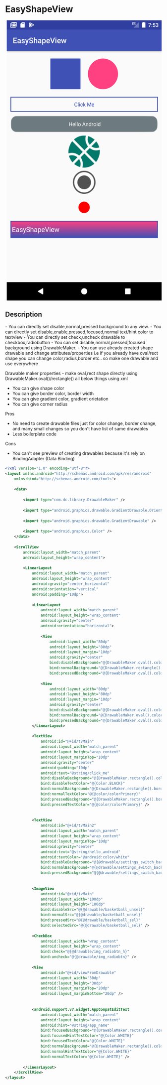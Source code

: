 # EasyShapeView



<img alt="Easy Shape View Library" src="https://github.com/mkrupal09/EasyShapeView/blob/master/ss1.png" width = "500" height = "900" hspace="5"/>

<H2>Description</H2>
- You can directly set disable,normal,pressed background to any view.
- You can directly set disable,enable,pressed,focused,normal text/hint color to textview
- You can directly set check,uncheck drawable to checkbox,radiobutton
- You can set disable,normal,pressed,focused background using DrawableMaker.
- You can use already created shape drawable and change attributes/properties 
  i.e if you already have oval/rect shape you can change color,radius,border etc..
  so make one drawable and use everywhere

Drawable maker properties - make oval,rect shape directly using DrawableMaker.oval()/rectangle()
all below things using xml
- You can give shape color
- You can give border color, border width
- You can give gradient color, gradient orietation
- You can give corner radius


Pros
- No need to create drawable files just for color change, border change, and many small changes
 so you don't have list of same drawables
- Less boilerplate code

Cons
- You can't see preview of creating drawables because it's rely on BindingAdapter (Data Binding)



```xml
<?xml version="1.0" encoding="utf-8"?>
<layout xmlns:android="http://schemas.android.com/apk/res/android"
    xmlns:bind="http://schemas.android.com/tools">

    <data>

        <import type="com.dc.library.DrawableMaker" />

        <import type="android.graphics.drawable.GradientDrawable.Orientation" />

        <import type="android.graphics.drawable.GradientDrawable" />

        <import type="android.graphics.Color" />
    </data>

    <ScrollView
        android:layout_width="match_parent"
        android:layout_height="wrap_content">

        <LinearLayout
            android:layout_width="match_parent"
            android:layout_height="wrap_content"
            android:gravity="center_horizontal"
            android:orientation="vertical"
            android:padding="10dp">

            <LinearLayout
                android:layout_width="match_parent"
                android:layout_height="wrap_content"
                android:gravity="center"
                android:orientation="horizontal">

                <View
                    android:layout_width="80dp"
                    android:layout_height="80dp"
                    android:layout_margin="10dp"
                    android:gravity="center"
                    bind:disableBackground="@{DrawableMaker.oval().color(Color.BLACK).build()}"
                    bind:normalBackground="@{DrawableMaker.rectangle().color(@color/colorPrimary).build()}"
                    bind:pressedBackground="@{DrawableMaker.oval().color(Color.GREEN).build()}" />

                <View
                    android:layout_width="80dp"
                    android:layout_height="80dp"
                    android:layout_margin="10dp"
                    android:gravity="center"
                    bind:disableBackground="@{DrawableMaker.oval().color(Color.BLACK).build()}"
                    bind:normalBackground="@{DrawableMaker.oval().color(@color/colorAccent).build()}"
                    bind:pressedBackground="@{DrawableMaker.oval().color(Color.GREEN).build()}" />
            </LinearLayout>

            <TextView
                android:id="@+id/tvMain"
                android:layout_width="match_parent"
                android:layout_height="wrap_content"
                android:layout_marginTop="10dp"
                android:gravity="center"
                android:padding="10dp"
                android:text="@string/click_me"
                bind:disableBackground="@{DrawableMaker.rectangle().color(Color.BLACK).build()}"
                bind:disableTextColor="@{Color.BLACK}"
                bind:normalBackground="@{DrawableMaker.rectangle().border(5,@color/colorPrimary).build()}"
                bind:normalTextColor="@{@color/colorPrimary}"
                bind:pressedBackground="@{DrawableMaker.rectangle().border(5,@color/colorPrimary).color(Color.GREEN).build()}"
                bind:pressedTextColor="@{@color/colorPrimary}" />


            <TextView
                android:id="@+id/tvMain2"
                android:layout_width="match_parent"
                android:layout_height="wrap_content"
                android:layout_marginTop="10dp"
                android:gravity="center"
                android:text="@string/hello_android"
                android:textColor="@android:color/white"
                bind:disableBackground="@{@drawable/settings_switch_back_on}"
                bind:normalBackground="@{@drawable/settings_switch_back_off}"
                bind:pressedBackground="@{@drawable/settings_switch_back_on}" />


            <ImageView
                android:id="@+id/ivMain"
                android:layout_width="100dp"
                android:layout_height="100dp"
                bind:disableSrc="@{@drawable/basketball_unsel}"
                bind:normalSrc="@{@drawable/basketball_unsel}"
                bind:pressedSrc="@{@drawable/basketball_sel}"
                bind:selectedSrc="@{@drawable/basketball_sel}" />

            <CheckBox
                android:layout_width="wrap_content"
                android:layout_height="wrap_content"
                bind:check="@{@drawable/img_radiobtn_h}"
                bind:uncheck="@{@drawable/img_radiobtn}" />

            <View
                android:id="@+id/viewFromDrawable"
                android:layout_width="30dp"
                android:layout_height="30dp"
                android:layout_marginTop="20dp"
                android:layout_marginBottom="20dp" />


            <android.support.v7.widget.AppCompatEditText
                android:layout_width="match_parent"
                android:layout_height="wrap_content"
                android:hint="@string/app_name"
                bind:focusedBackground="@{DrawableMaker.rectangle().cornerRadius(@dimen/space_med).color(Color.GREEN).build()}"
                bind:focusedHintTextColor="@{Color.WHITE}"
                bind:focusedTextColor="@{Color.WHITE}"
                bind:normalBackground="@{DrawableMaker.rectangle().color(Color.RED).border(5,@color/colorPrimary).gradients(@color/colorPrimary,@color/colorAccent).gradientAngle(GradientDrawable.Orientation.BOTTOM_TOP).build()}"
                bind:normalHintTextColor="@{Color.WHITE}"
                bind:normalTextColor="@{Color.WHITE}" />

        </LinearLayout>
    </ScrollView>
</layout>
```
